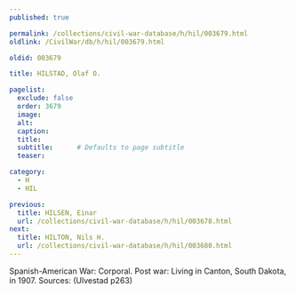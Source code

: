 ```yaml
---
published: true

permalink: /collections/civil-war-database/h/hil/003679.html
oldlink: /CivilWar/db/h/hil/003679.html

oldid: 003679

title: HILSTAD, Olaf O.

pagelist:
  exclude: false
  order: 3679
  image: 
  alt:
  caption:
  title:
  subtitle:      # Defaults to page subtitle
  teaser:

category: 
  - H 
  - HIL

previous:
  title: HILSEN, Einar
  url: /collections/civil-war-database/h/hil/003678.html  
next:
  title: HILTON, Nils H.
  url: /collections/civil-war-database/h/hil/003680.html   
---
```

Spanish-American War: Corporal. Post war: Living in Canton, South Dakota, in 1907. Sources: (Ulvestad p263)